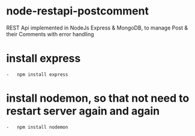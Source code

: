 # node-restapi-postcomment
REST Api implemented in NodeJs Express &amp; MongoDB, to manage Post &amp; their Comments with error handling

# install express
	-	npm install express

# install nodemon, so that not need to restart server again and again

	-	npm install nodemon